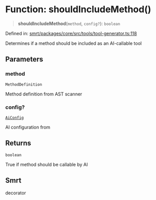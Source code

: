# Function: shouldIncludeMethod()

> **shouldIncludeMethod**(`method`, `config?`): `boolean`

Defined in: [smrt/packages/core/src/tools/tool-generator.ts:118](https://github.com/happyvertical/smrt/blob/3e10e04571f8229dee5c87ee2f9b9b06c6c49f12/packages/core/src/tools/tool-generator.ts#L118)

Determines if a method should be included as an AI-callable tool

## Parameters

### method

`MethodDefinition`

Method definition from AST scanner

### config?

[`AiConfig`](../interfaces/AiConfig.md)

AI configuration from

## Returns

`boolean`

True if method should be callable by AI

## Smrt

decorator
